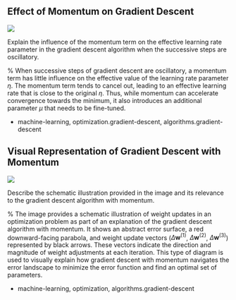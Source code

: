 ## Effect of Momentum on Gradient Descent

![](https://cdn.mathpix.com/cropped/2024_05_26_26df87b0396463dc47e2g-1.jpg?height=679&width=689&top_left_y=217&top_left_x=955)

Explain the influence of the momentum term on the effective learning rate parameter in the gradient descent algorithm when the successive steps are oscillatory.

%
When successive steps of gradient descent are oscillatory, a momentum term has little influence on the effective value of the learning rate parameter $\eta$. The momentum term tends to cancel out, leading to an effective learning rate that is close to the original $\eta$. Thus, while momentum can accelerate convergence towards the minimum, it also introduces an additional parameter $\mu$ that needs to be fine-tuned.

- machine-learning, optimization.gradient-descent, algorithms.gradient-descent

## Visual Representation of Gradient Descent with Momentum

![](https://cdn.mathpix.com/cropped/2024_05_26_26df87b0396463dc47e2g-1.jpg?height=679&width=689&top_left_y=217&top_left_x=955)

Describe the schematic illustration provided in the image and its relevance to the gradient descent algorithm with momentum.

%
The image provides a schematic illustration of weight updates in an optimization problem as part of an explanation of the gradient descent algorithm with momentum. It shows an abstract error surface, a red downward-facing parabola, and weight update vectors ($\Delta \mathbf{w}^{(1)}$, $\Delta \mathbf{w}^{(2)}$, $\Delta \mathbf{w}^{(3)}$) represented by black arrows. These vectors indicate the direction and magnitude of weight adjustments at each iteration. This type of diagram is used to visually explain how gradient descent with momentum navigates the error landscape to minimize the error function and find an optimal set of parameters.

- machine-learning, optimization, algorithms.gradient-descent